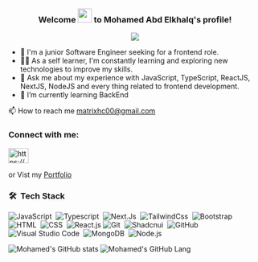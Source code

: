 <h3 align="center">
  Welcome <img src="https://media.giphy.com/media/hvRJCLFzcasrR4ia7z/giphy.gif" width="28" > to Mohamed Abd Elkhalq's profile!
</h3>
<p align="center">
  <a href="https://github.com/DenverCoder1/readme-typing-svg"><img src="https://readme-typing-svg.herokuapp.com/?lines=Frontend web%20Developer;Always%20learning%20new%20things&font=Fira%20Code&center=true&width=440&height=45&color=f75c7e&vCenter=true&size=22"></a>
</p>

- 🏢 I'm a junior Software Engineer seeking for a frontend role.
- 👨‍💻 As a self learner, I'm constantly learning and exploring new technologies to improve my skills.
- 💬 Ask me about my experience with JavaScript, TypeScript, ReactJS, NextJS, NodeJS and every thing related to frontend development.
- 🌱 I’m currently learning BackEnd

📫 How to reach me matrixhc00@gmail.com

<h3 align="left">Connect with me:</h3>
<p align="left">
<a href="https://www.linkedin.com/in/mohamed-abd-elkhalk-55745026a/" target="blank"><img align="center" src="https://raw.githubusercontent.com/rahuldkjain/github-profile-readme-generator/master/src/images/icons/Social/linked-in-alt.svg" alt="https://www.linkedin.com/in/mohamed-abd-elkhalk-55745026a/" height="30" width="40" /></a>
</p>
<p>or Vist my 
<a href="https://matrix-six-rho.vercel.app/" target="blank">Portfolio</a></p>

### 🛠 &nbsp;Tech Stack

![JavaScript](https://img.shields.io/badge/-JavaScript-05122A?style=flat&logo=javascript)&nbsp;
![Typescript](https://img.shields.io/badge/-Typescript-05122A?style=flat&logo=typescript&logoColor=007ACC)&nbsp;
![Next.Js](https://img.shields.io/badge/next.js-05122A?style=flat&logo=nextdotjs&logoColor=white)&nbsp;
![TailwindCss](https://img.shields.io/badge/tailwindcss-05122A?&logo=tailwindcss)&nbsp;
![Bootstrap](https://img.shields.io/badge/-Bootstrap-05122A?style=flat&logo=bootstrap&logoColor=563D7C)&nbsp;
![HTML](https://img.shields.io/badge/-HTML-05122A?style=flat&logo=HTML5)&nbsp;
![CSS](https://img.shields.io/badge/-CSS-05122A?style=flat&logo=CSS3&logoColor=1572B6)&nbsp;
![React.js](https://img.shields.io/badge/-React-05122A?style=flat&logo=react)
![Git](https://img.shields.io/badge/-Git-05122A?style=flat&logo=git)&nbsp;
![Shadcnui](https://img.shields.io/badge/-shadcn/ui-05122A?style=flat&logo=shadcnui&logoColor=white)&nbsp;
![GitHub](https://img.shields.io/badge/-GitHub-05122A?style=flat&logo=github)&nbsp;
![Visual Studio Code](https://img.shields.io/badge/-Visual%20Studio%20Code-05122A?style=flat&logo=visual-studio-code&logoColor=007ACC)&nbsp;
![MongoDB](https://img.shields.io/badge/-MongoDB-05122A?style=flat&logo=MongoDB)&nbsp;
![Node.js](https://img.shields.io/badge/-Node.js-05122A?style=flat&logo=node.js&logoColor=339933)&nbsp;

![Mohamed's GitHub stats](https://github-readme-stats.vercel.app/api?username=mohamed-abd-elkahlk&show_icons=true&locale=en)
![Mohamed's GitHub Lang](https://github-readme-stats.vercel.app/api/top-langs?username=mohamed-abd-elkahlk&show_icons=true&locale=en&layout=compact)
